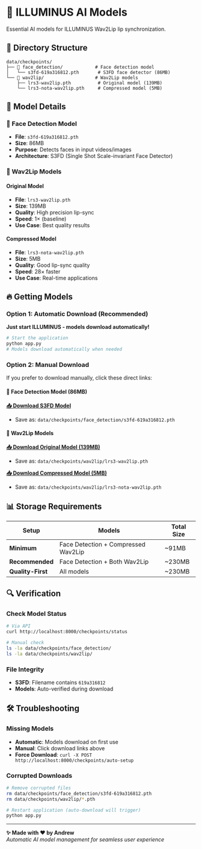 # 🤖 ILLUMINUS AI Models

Essential AI models for ILLUMINUS Wav2Lip lip synchronization.

## 📁 Directory Structure

```
data/checkpoints/
├── 👤 face_detection/            # Face detection model
│   └── s3fd-619a316812.pth       # S3FD face detector (86MB)
└── 🎯 wav2lip/                   # Wav2Lip models
    ├── lrs3-wav2lip.pth          # Original model (139MB)
    └── lrs3-nota-wav2lip.pth     # Compressed model (5MB)
```

## 🤖 Model Details

### 👤 Face Detection Model
- **File**: `s3fd-619a316812.pth`
- **Size**: 86MB
- **Purpose**: Detects faces in input videos/images
- **Architecture**: S3FD (Single Shot Scale-invariant Face Detector)

### 🎯 Wav2Lip Models

#### Original Model
- **File**: `lrs3-wav2lip.pth`
- **Size**: 139MB
- **Quality**: High precision lip-sync
- **Speed**: 1× (baseline)
- **Use Case**: Best quality results

#### Compressed Model  
- **File**: `lrs3-nota-wav2lip.pth`
- **Size**: 5MB
- **Quality**: Good lip-sync quality
- **Speed**: 28× faster
- **Use Case**: Real-time applications

## 🔥 Getting Models

### Option 1: Automatic Download (Recommended)

**Just start ILLUMINUS - models download automatically!**

```bash
# Start the application
python app.py
# Models download automatically when needed
```

### Option 2: Manual Download

If you prefer to download manually, click these direct links:

#### 👤 Face Detection Model (86MB)
**[📥 Download S3FD Model](https://www.adrianbulat.com/downloads/python-fan/s3fd-619a316812.pth)**
- Save as: `data/checkpoints/face_detection/s3fd-619a316812.pth`

#### 🎯 Wav2Lip Models

**[📥 Download Original Model (139MB)](https://netspresso-huggingface-demo-checkpoint.s3.us-east-2.amazonaws.com/compressed-wav2lip/lrs3-wav2lip.pth)**
- Save as: `data/checkpoints/wav2lip/lrs3-wav2lip.pth`

**[📥 Download Compressed Model (5MB)](https://netspresso-huggingface-demo-checkpoint.s3.us-east-2.amazonaws.com/compressed-wav2lip/lrs3-nota-wav2lip.pth)**
- Save as: `data/checkpoints/wav2lip/lrs3-nota-wav2lip.pth`

## 📊 Storage Requirements

| Setup | Models | Total Size |
|-------|--------|------------|
| **Minimum** | Face Detection + Compressed Wav2Lip | ~91MB |
| **Recommended** | Face Detection + Both Wav2Lip | ~230MB |
| **Quality-First** | All models | ~230MB |

## 🔍 Verification

### Check Model Status
```bash
# Via API
curl http://localhost:8000/checkpoints/status

# Manual check
ls -la data/checkpoints/face_detection/
ls -la data/checkpoints/wav2lip/
```

### File Integrity
- **S3FD**: Filename contains `619a316812`
- **Models**: Auto-verified during download

## 🛠️ Troubleshooting

### Missing Models
- **Automatic**: Models download on first use
- **Manual**: Click download links above
- **Force Download**: `curl -X POST http://localhost:8000/checkpoints/auto-setup`

### Corrupted Downloads
```bash
# Remove corrupted files
rm data/checkpoints/face_detection/s3fd-619a316812.pth
rm data/checkpoints/wav2lip/*.pth

# Restart application (auto-download will trigger)
python app.py
```

---

**✨ Made with ❤️ by Andrew**  
*Automatic AI model management for seamless user experience* 